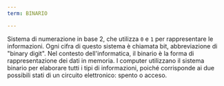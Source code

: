 ```yaml
---
term: BINARIO

---
```

Sistema di numerazione in base 2, che utilizza `0` e `1` per rappresentare le informazioni. Ogni cifra di questo sistema è chiamata bit, abbreviazione di "binary digit". Nel contesto dell'informatica, il binario è la forma di rappresentazione dei dati in memoria. I computer utilizzano il sistema binario per elaborare tutti i tipi di informazioni, poiché corrisponde ai due possibili stati di un circuito elettronico: spento o acceso.